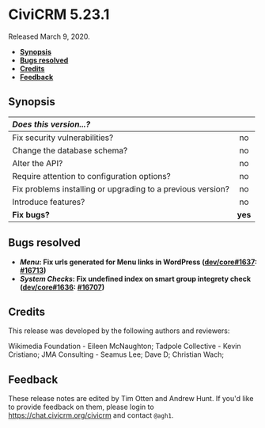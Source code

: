 # CiviCRM 5.23.1

Released March 9, 2020.

- **[Synopsis](#synopsis)**
- **[Bugs resolved](#bugs)**
- **[Credits](#credits)**
- **[Feedback](#feedback)**

## <a name="synopsis"></a>Synopsis

| *Does this version...?*                                         |         |
|:--------------------------------------------------------------- |:-------:|
| Fix security vulnerabilities?                                   |   no    |
| Change the database schema?                                     |   no    |
| Alter the API?                                                  |   no    |
| Require attention to configuration options?                     |   no    |
| Fix problems installing or upgrading to a previous version?     |   no    |
| Introduce features?                                             |   no    |
| **Fix bugs?**                                                   | **yes** |

## <a name="bugs"></a>Bugs resolved

* **_Menu_: Fix urls generated for Menu links in WordPress ([dev/core#1637](https://lab.civicrm.org/dev/core/issues/1637): [#16713](https://github.com/civicrm/civicrm-core/pull/16713))**
* **_System Checks_: Fix undefined index on smart group integrety check ([dev/core#1636](https://lab.civicrm.org/dev/core/issues/1636): [#16707](https://github.com/civicrm/civicrm-core/pull/16707))**

## <a name="credits"></a>Credits

This release was developed by the following authors and reviewers:

Wikimedia Foundation - Eileen McNaughton; Tadpole Collective - Kevin Cristiano;
JMA Consulting - Seamus Lee; Dave D;  Christian Wach;

## <a name="feedback"></a>Feedback

These release notes are edited by Tim Otten and Andrew Hunt.  If you'd like to
provide feedback on them, please login to https://chat.civicrm.org/civicrm and
contact `@agh1`.
